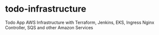 # todo-infrastructure
Todo App AWS Infrastructure with Terraform, Jenkins, EKS, Ingress Nginx Controller, SQS and other Amazon Services
